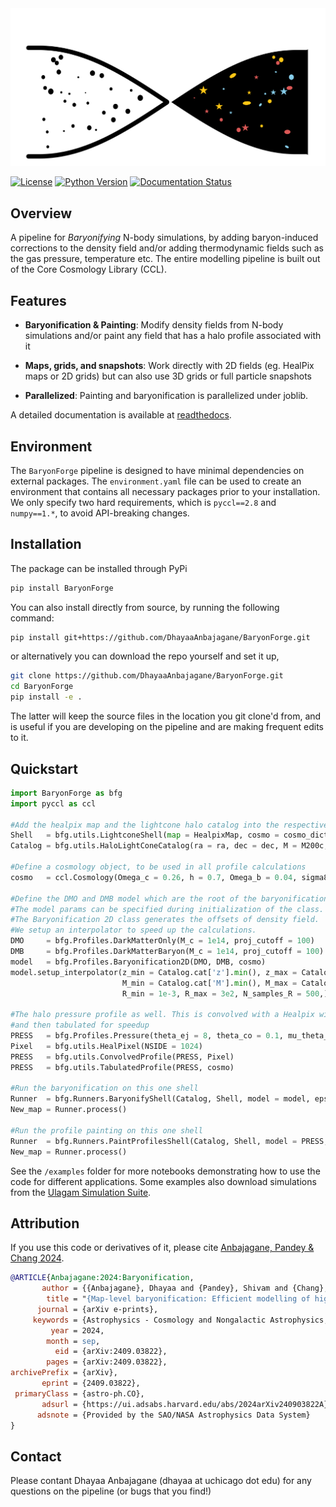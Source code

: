 <picture>
  <source media="(prefers-color-scheme: dark)" srcset="https://raw.githubusercontent.com/DhayaaAnbajagane/BaryonForge/main/docs/source/LOGO_dark.png">
  <source media="(prefers-color-scheme: light)" srcset="https://raw.githubusercontent.com/DhayaaAnbajagane/BaryonForge/main/docs/source/LOGO_light.png">
  <img alt="Logo" src="https://raw.githubusercontent.com/DhayaaAnbajagane/BaryonForge/main/docs/source/LOGO_dark.png" title="Logo">
</picture>

[![License](https://img.shields.io/badge/license-MIT-blue.svg)](LICENSE)
[![Python Version](https://img.shields.io/badge/python-3.6%2B-blue.svg)](https://www.python.org/downloads/)
[![Documentation Status](https://img.shields.io/readthedocs/baryonforge?color=blue)](https://baryonforge.readthedocs.io/en/latest)

## Overview

A pipeline for *Baryonifying* N-body simulations, by adding baryon-induced corrections to the density field and/or adding thermodynamic fields such as the gas pressure, temperature etc. The entire modelling pipeline is built out of the Core Cosmology Library (CCL).

## Features

- **Baryonification & Painting**: Modify density fields from N-body simulations and/or paint any field that has a halo profile associated with it


- **Maps, grids, and snapshots**: Work directly with 2D fields (eg. HealPix maps or 2D grids) but can also use 3D grids or full particle snapshots


- **Parallelized**: Painting and baryonification is parallelized under joblib.


A detailed documentation is available at [readthedocs](https://baryonforge.readthedocs.io/en/latest).

## Environment

The ```BaryonForge``` pipeline is designed to have minimal dependencies on external packages. The ```environment.yaml``` file can be used to create an environment that contains all necessary packages prior to your installation. We only specify two hard requirements, which is ```pyccl==2.8``` and ```numpy==1.*```, to avoid API-breaking changes.


## Installation

The package can be installed through PyPi

```bash
pip install BaryonForge
```

You can also install directly from source, by running the following command:

```bash
pip install git+https://github.com/DhayaaAnbajagane/BaryonForge.git
```

or alternatively you can download the repo yourself and set it up,

```bash
git clone https://github.com/DhayaaAnbajagane/BaryonForge.git
cd BaryonForge
pip install -e .
```

The latter will keep the source files in the location you git clone'd from, and is useful if you are developing on the pipeline and are making frequent edits to it.


## Quickstart

```python
import BaryonForge as bfg
import pyccl as ccl

#Add the healpix map and the lightcone halo catalog into the respective data objects
Shell   = bfg.utils.LightconeShell(map = HealpixMap, cosmo = cosmo_dict)
Catalog = bfg.utils.HaloLightConeCatalog(ra = ra, dec = dec, M = M200c, z = z, cdelta = c200c)

#Define a cosmology object, to be used in all profile calculations
cosmo   = ccl.Cosmology(Omega_c = 0.26, h = 0.7, Omega_b = 0.04, sigma8 = 0.8, n_s = 0.96)

#Define the DMO and DMB model which are the root of the baryonification routine
#The model params can be specified during initialization of the class.
#The Baryonification 2D class generates the offsets of density field.
#We setup an interpolator to speed up the calculations.
DMO     = bfg.Profiles.DarkMatterOnly(M_c = 1e14, proj_cutoff = 100)
DMB     = bfg.Profiles.DarkMatterBaryon(M_c = 1e14, proj_cutoff = 100)
model   = bfg.Profiles.Baryonification2D(DMO, DMB, cosmo)
model.setup_interpolator(z_min = Catalog.cat['z'].min(), z_max = Catalog.cat['z'].max(), N_samples_z = 10,
                         M_min = Catalog.cat['M'].min(), M_max = Catalog.cat['M'].max(), N_samples_M = 10,
                         R_min = 1e-3, R_max = 3e2, N_samples_R = 500,)

#The halo pressure profile as well. This is convolved with a Healpix window function
#and then tabulated for speedup
PRESS   = bfg.Profiles.Pressure(theta_ej = 8, theta_co = 0.1, mu_theta_ej = 0.1)
Pixel   = bfg.utils.HealPixel(NSIDE = 1024)
PRESS   = bfg.utils.ConvolvedProfile(PRESS, Pixel)
PRESS   = bfg.utils.TabulatedProfile(PRESS, cosmo)

#Run the baryonification on this one shell
Runner  = bfg.Runners.BaryonifyShell(Catalog, Shell, model = model, epsilon_max = 20)
New_map = Runner.process()

#Run the profile painting on this one shell
Runner  = bfg.Runners.PaintProfilesShell(Catalog, Shell, model = PRESS, epsilon_max = 20)
New_map = Runner.process()
```

See the ```/examples``` folder for more notebooks demonstrating how to use the code for different applications. Some examples also download simulations from the [Ulagam Simulation Suite](https://arxiv.org/abs/2310.02349).

## Attribution

If you use this code or derivatives of it, please cite [Anbajagane, Pandey & Chang 2024](https://arxiv.org/abs/2409.03822).

```bibtex
@ARTICLE{Anbajagane:2024:Baryonification,
       author = {{Anbajagane}, Dhayaa and {Pandey}, Shivam and {Chang}, Chihway},
        title = "{Map-level baryonification: Efficient modelling of higher-order correlations in the weak lensing and thermal Sunyaev-Zeldovich fields}",
      journal = {arXiv e-prints},
     keywords = {Astrophysics - Cosmology and Nongalactic Astrophysics, Astrophysics - Astrophysics of Galaxies},
         year = 2024,
        month = sep,
          eid = {arXiv:2409.03822},
        pages = {arXiv:2409.03822},
archivePrefix = {arXiv},
       eprint = {2409.03822},
 primaryClass = {astro-ph.CO},
       adsurl = {https://ui.adsabs.harvard.edu/abs/2024arXiv240903822A},
      adsnote = {Provided by the SAO/NASA Astrophysics Data System}
}
```

## Contact

Please contant Dhayaa Anbajagane (dhayaa at uchicago dot edu) for any questions on the pipeline (or bugs that you find!)
